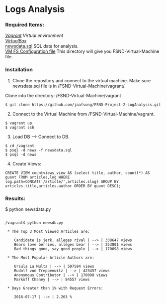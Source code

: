 # Logs Analysis

### Required Items:

*[Vagrant](https://www.vagrantup.com/) Virtual environment*  
*[VirtualBox](https://www.virtualbox.org/)*  
[newsdata.sql](https://d17h27t6h515a5.cloudfront.net/topher/2016/August/57b5f748_newsdata/newsdata.zip) SQL data for analysis.  
[VM FS Configuration file](https://d17h27t6h515a5.cloudfront.net/topher/2017/June/5948287e_fsnd-virtual-machine/fsnd-virtual-machine.zip) This directory will give you FSND-Virtual-Machine file.  

### Installation

1. Clone the repository and connect to the virtual machine. Make sure newsdata.sql file is in /FSND-Virtual-Machine/vagrant/. 

Clone into the directory: /FSND-Virtual-Machine/vagrant 

```
$ git clone https://github.com/jaafsong/FSND-Project-2-LogAnalysis.git
```

2. Connect to the Virtual Machine from /FSND-Virtual-Machine/vagrant.

```
$ vagrant up
$ vagrant ssh
```

3. Load DB --> Connect to DB. 

```
$ cd /vagrant
$ psql -d news -f newsdata.sql
$ psql -d news
```

4. Create Views:

```
CREATE VIEW countviews_view AS (select title, author, count(*) AS quant FROM articles,log WHERE log.path=CONCAT('/article/',articles.slug) GROUP BY articles.title,articles.author ORDER BY quant DESC);
```


### Results: 

$ python newsdata.py 

```

/vagrant$ python newsdb.py 

 * The Top 3 Most Viewed Articles are:

	Candidate is jerk, alleges rival | --> | 338647 views
	Bears love berries, alleges bear | --> | 253801 views
	Bad things gone, say good people | --> | 170098 views

 * The Most Popular Article Authors are:

	Ursula La Multa | --> | 507594 views
	Rudolf von Treppenwitz | --> | 423457 views
	Anonymous Contributor | --> | 170098 views
	Markoff Chaney | --> | 84557 views

 * Days Greater than 1% with Request Errors:

	2016-07-17 | --> | 2.263 %

```


